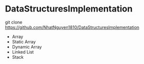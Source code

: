 # DataStructuresImplementation




git clone https://github.com/NhatNguyen1810/DataStructuresImplementation

- Array 
- Static Array 
- Dynamic Array 
- Linked List
- Stack 
